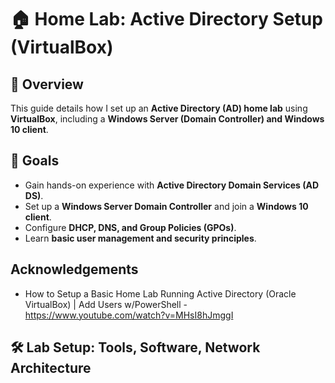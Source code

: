 # 🏠 Home Lab: Active Directory Setup (VirtualBox)

## 📖 Overview
This guide details how I set up an **Active Directory (AD) home lab** using **VirtualBox**, including a **Windows Server (Domain Controller) and Windows 10 client**.

## 🎯 Goals
- Gain hands-on experience with **Active Directory Domain Services (AD DS)**.
- Set up a **Windows Server Domain Controller** and join a **Windows 10 client**.
- Configure **DHCP, DNS, and Group Policies (GPOs)**.
- Learn **basic user management and security principles**.

## Acknowledgements
- How to Setup a Basic Home Lab Running Active Directory (Oracle VirtualBox) | Add Users w/PowerShell - https://www.youtube.com/watch?v=MHsI8hJmggI

## 🛠️ **Lab Setup: Tools, Software, Network Architecture**
